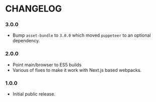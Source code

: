 # CHANGELOG

### 3.0.0

- Bump `asset-bundle` to `3.0.0` which moved `puppeteer` to an optional
  dependency.

### 2.0.0

- Point main/browser to ES5 builds
- Various of fixes to make it work with Next.js based webpacks.

### 1.0.0

- Initial public release.

